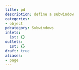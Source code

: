 ```yaml
---
title: pd
description: define a subwindow
categories:
- object
pdcategory: Subwindows
inlets:
  1st: {}
outlets:
  1st: {}
draft: true
aliases:
- page
---
```


